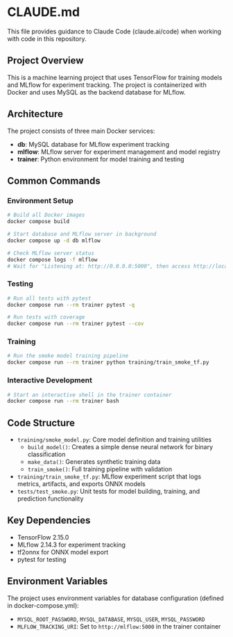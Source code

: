 # CLAUDE.md

This file provides guidance to Claude Code (claude.ai/code) when working with code in this repository.

## Project Overview

This is a machine learning project that uses TensorFlow for training models and MLflow for experiment tracking. The project is containerized with Docker and uses MySQL as the backend database for MLflow.

## Architecture

The project consists of three main Docker services:
- **db**: MySQL database for MLflow experiment tracking
- **mlflow**: MLflow server for experiment management and model registry
- **trainer**: Python environment for model training and testing

## Common Commands

### Environment Setup
```bash
# Build all Docker images
docker compose build

# Start database and MLflow server in background
docker compose up -d db mlflow

# Check MLflow server status
docker compose logs -f mlflow
# Wait for "Listening at: http://0.0.0.0:5000", then access http://localhost:5000
```

### Testing
```bash
# Run all tests with pytest
docker compose run --rm trainer pytest -q

# Run tests with coverage
docker compose run --rm trainer pytest --cov
```

### Training
```bash
# Run the smoke model training pipeline
docker compose run --rm trainer python training/train_smoke_tf.py
```

### Interactive Development
```bash
# Start an interactive shell in the trainer container
docker compose run --rm trainer bash
```

## Code Structure

- `training/smoke_model.py`: Core model definition and training utilities
  - `build_model()`: Creates a simple dense neural network for binary classification
  - `make_data()`: Generates synthetic training data
  - `train_smoke()`: Full training pipeline with validation
- `training/train_smoke_tf.py`: MLflow experiment script that logs metrics, artifacts, and exports ONNX models
- `tests/test_smoke.py`: Unit tests for model building, training, and prediction functionality

## Key Dependencies

- TensorFlow 2.15.0
- MLflow 2.14.3 for experiment tracking
- tf2onnx for ONNX model export
- pytest for testing

## Environment Variables

The project uses environment variables for database configuration (defined in docker-compose.yml):
- `MYSQL_ROOT_PASSWORD`, `MYSQL_DATABASE`, `MYSQL_USER`, `MYSQL_PASSWORD`
- `MLFLOW_TRACKING_URI`: Set to `http://mlflow:5000` in the trainer container